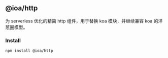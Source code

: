 ## @ioa/http

为 serverless 优化的精简 http 组件，用于替换 koa 模块，并继续兼容 koa 的洋葱圈模型。

### Install

```
npm install @ioa/http
```
